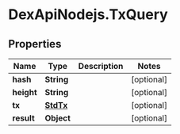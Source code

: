 # DexApiNodejs.TxQuery

## Properties
Name | Type | Description | Notes
------------ | ------------- | ------------- | -------------
**hash** | **String** |  | [optional] 
**height** | **String** |  | [optional] 
**tx** | [**StdTx**](StdTx.md) |  | [optional] 
**result** | **Object** |  | [optional] 
